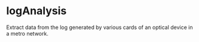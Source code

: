 # logAnalysis
Extract data from the log generated by various cards of an optical device in a metro network.
